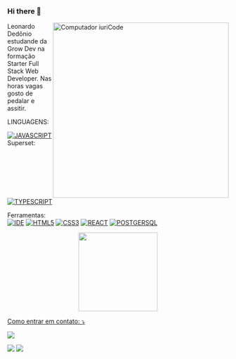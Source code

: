 ### Hi there 👋


<img src="https://raw.githubusercontent.com/MicaelliMedeiros/micaellimedeiros/master/image/computer-illustration.png" min-width="400px" max-width="400px" width="400px" align="right" alt="Computador iuriCode">

<p align="left"> 
   Leonardo Dedônio estudande da Grow Dev na formação <br>
   Starter Full Stack Web Developer.
   Nas horas vagas gosto de pedalar e assitir. 
</p>

<p align="left">
   
LINGUAGENS:

[![JAVASCRIPT](https://img.shields.io/badge/JavaScript-F7DF1E?style=for-the-badge&logo=javascript&logoColor=black)](https://developer.mozilla.org/pt-BR/docs/Web/JavaScript) <br>
Superset: <br>
[![TYPESCRIPT](https://img.shields.io/badge/TypeScript-007ACC?style=for-the-badge&logo=typescript&logoColor=white)](https://www.devmedia.com.br/introducao-ao-typescript/36729)
    
</p>

   Ferramentas: <br>
   [![IDE](https://img.shields.io/badge/Visual_studio_code-0078D4?style=for-the-badge&logo=visual%20studio%20code&logoColor=white)](https://code.visualstudio.com/)
   [![HTML5](https://img.shields.io/badge/HTML5-E34F26?style=for-the-badge&logo=html5&logoColor=white)](https://developer.mozilla.org/pt-BR/docs/Web/HTML)
[![CSS3](https://img.shields.io/badge/CSS3-1572B6?style=for-the-badge&logo=css3&logoColor=white)](https://developer.mozilla.org/pt-BR/docs/Web/CSS)
[![REACT](https://img.shields.io/badge/React-20232A?style=for-the-badge&logo=react&logoColor=61DAFB)](https://legacy.reactjs.org/docs/getting-started.html)
[![POSTGERSQL](https://img.shields.io/badge/PostgreSQL-316192?style=for-the-badge&logo=postgresql&logoColor=white)]([https://legacy.reactjs.org/docs/getting-started.html](https://www.postgresql.org/docs/))


<p align="left">

   <div align="center">
  <a href="https://github.com/leonardo1515">
  <img height="180em" src="https://github-readme-stats.vercel.app/api/top-langs/?username=leonardo1515&layout=compact&langs_count=7&theme=dracula"/>
</div>

  Como entrar em contato: ⤵️
</p>

<p align="left">
  <a href="leonardodeodonio@gmail.com" alt="Gmail">
   
  <img src="https://img.shields.io/badge/-Gmail-FF0000?style=flat-square&labelColor=FF0000&logo=gmail&logoColor=white&link=leonardodeodonio@gmail.com" /></a>

  <a href="https://www.linkedin.com/in/leonardo-deodonio-2637b0243/" alt="Linkedin">
  <img src="https://img.shields.io/badge/-Linkedin-0e76a8?style=flat-square&logo=Linkedin&logoColor=white&link=LINK-DO-SEU-LINKEDIN" /></a>

  <a href="(83)986534925" alt="WhatsApp">
  <img src="https://img.shields.io/badge/-WhatsApp-25d366?style=flat-square&labelColor=25d366&logo=whatsapp&logoColor=white&link=988635796"/></a>




<!--
**leonardo1515/leonardo1515** is a ✨ _special_ ✨ repository because its `README.md` (this file) appears on your GitHub profile.

Here are some ideas to get you started:

- 🔭 I’m currently working on ...
- 🌱 I’m currently learning ...
- 👯 I’m looking to collaborate on ...
- 🤔 I’m looking for help with ...
- 💬 Ask me about ...
- 📫 How to reach me: ...
- 😄 Pronouns: ...
- ⚡ Fun fact: ...
-->
